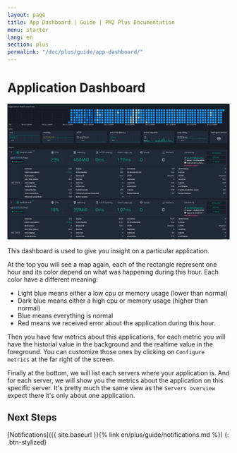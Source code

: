 ```yaml
---
layout: page
title: App Dashboard | Guide | PM2 Plus Documentation
menu: starter
lang: en
section: plus
permalink: "/doc/plus/guide/app-dashboard/"
---
```


# Application Dashboard

![Dashboard](https://raw.githubusercontent.com/keymetrics/branding/master/screenshots/plus/dashboard/dashboard.png)

This dashboard is used to give you insight on a particular application.

At the top you will see a map again, each of the rectangle represent one hour and its color depend on what was happening during this hour.
Each color have a different meaning:
  - Light blue means either a low cpu or memory usage (lower than normal)
  - Dark blue means either a high cpu or memory usage (higher than normal)
  - Blue means everything is normal
  - Red means we received error about the application during this hour.

Then you have few metrics about this applications, for each metric you will have the historial value in the background and the realtime value in the foreground. You can customize those ones by clicking on `Configure metrics` at the far right of the screen.

Finally at the bottom, we will list each servers where your application is. And for each server, we will show you the metrics about the application on this specific server.
It's pretty much the same view as the `Servers overview` expect there it's only about one application.

## Next Steps

[Notifications]({{ site.baseurl }}{% link en/plus/guide/notifications.md %})
{: .btn-stylized}
